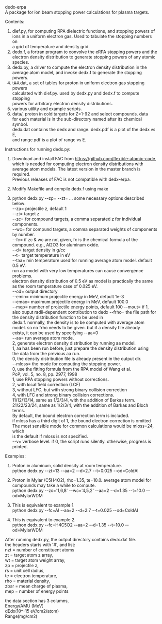 dedx-erpa  
A package for ion beam stopping power calculations for plasma targets.

Contents:  
1. dief.py, for computing RPA dielectric functions, and stopping powers of  
   ions in a uniform electron gas. Used to tabulate the stopping numbers on  
   a grid of temperature and density grid.  
2. dedx.f, a fortran program to convolve the eRPA stopping powers and the  
   electron density distribution to generate stopping powers of any atomic  
   species.  
3. dedx.py, a driver to compute the electron density distribution in the  
   average atom model, and invoke dedx.f to generate the stopping powers.  
4. t##.dat, a set of tables for proton in uniform electron gas stopping powers  
   calculated with dief.py. used by dedx.py and dedx.f to compute stopping  
   powers for arbitrary electron density distributions.  
5. various utility and example scripts.
6. data/, proton in cold targets for Z=1-92 and select compounds. data  
   for each material is in the sub-directory named after its chemical symbol.  
   dedx.dat contains the dedx and range. dedx.pdf is a plot of the dedx vs E,  
   and range.pdf is a plot of range vs E.  

Instructions for running dedx.py:  

1. Download and install FAC from https://github.com/flexible-atomic-code,  
   which is needed for computing electron density distributions with  
   average atom models. The latest version in the master branch is required.  
   Previous releases of FAC is not compatible with dedx-erpa.  

2. Modify Makefile and compile dedx.f using make  

3. python dedx.py --zp= --zt= ... some necessary options described below:  
--zp= projectile z, default 1  
--zt= target z  
--zc= for compound targets, a comma separated z for individual components.  
--wc= for compund targets, a comma separated weights of components by number.  
--fc= if zc & wc are not given, fc is the chemical formula of the compound.
      e.g., Al2O3 for aluminum oxide.  
--d=  target density in g/cc  
--t=  target temperature in eV  
--taa= min temperature used for running average atom model. default 0.5 eV.  
       run aa model with very low temperatures can cause convergence problems.  
       electron density distribution of 0.5 eV aa model is practically the same  
       as the room temperature case of 0.025 eV.  
--od= output directory  
--emin= minimum projectile energy in MeV, default 1e-3  
--emax= maximum projectile energy in MeV, default 100.0  
--mep= number of projectile energy points, default 100
--mout= if 1, also ouput radii-dependent contribution to dedx 
--frho= the file path for the density distribution function to be used in  
        dedx.f. normally, the density is to be computed with average atom  
	model. so no frho needs to be given. but if a density file already  
	exists, it can be used by specifying --aa=0  
--aa= run average atom mode.  
       2, generate electron density distribution by running aa model.  
       1, aa has been run before, just prepare the density distribution using  
          the data from the previous aa run.  
       0, the density distribution file is already present in the output dir.  
--mloss= the mode for computing the stopping power.  
       0, use the fitting formula from the RPA model of Wang et al.  
          PoP, vol. 5, no. 8, pp. 2977, 1998  
       1, use RPA stopping powers without corrections.  
       2, with local field correction (LCF)  
       3, without LFC, but with strong binary collision correction  
       4, with LFC and strong binary collision corrections.  
       11/12/13/14, same as 1/2/3/4, with the addition of Barkas term.  
       21/22/23/24, same as 1/2/3/4, with the addition of Barkas and
       Bloch terms.  
       By default, the bound electron correction term is included.  
       if mloss has a third digit of 1, the bound electron correction
       is omitted  
       The most sensible mode for common calculations would be mloss=24, which  
       is the default if mloss is not specified.  
--v=  verbose level. if 0, the script runs silently. otherwise, progress is printed.

Examples:  
1. Proton in aluminum, solid density at room temperature.  
python dedx.py --zt=13 --aa=2 --d=2.7 --t=0.025 --od=ColdAl  

2. Proton in Mylar (C5H4O2), rho=1.35, te=10.0. average atom model for  
   compounds may take a while to compute.  
python dedx.py --zc='1,6,8' --wc='4,5,2' --aa=2 --d=1.35 --t=10.0 --od=MylarWDM  

3. This is equivalent to example 1.  
python dedx.py --fc=Al --aa=2 --d=2.7 --t=0.025 --od=ColdAl  

4. This is equivalent to example 2.  
python dedx.py --fc=H4C5O2 --aa=2 --d=1.35 --t=10.0 --od=MylarWDM  

After running dedx.py, the output directory contains dedx.dat file.   
the headers starts with '#', and list:  
 nzt = number of constituent atoms  
  zt = target atom z array,  
  wt = target atom weight array,  
  zp = projectile z,  
  rs = unit cell radius,  
  te = electron temperature,  
 rho = material density,  
zbar = mean charge of plasma,  
 mep = number of energy points  
 
the data section has 3 columns,  
      Energy/AMU (MeV)  
      dEdx(10^-15 eV/cm2/atom)  
      Range(mg/cm2)  
